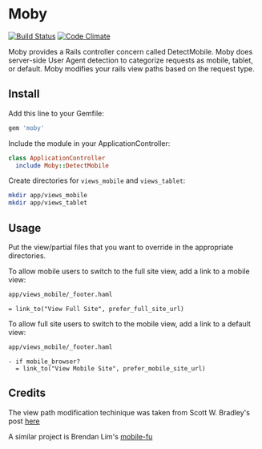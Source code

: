 # Moby

[![Build Status](https://api.travis-ci.org/neighborland/moby.png)](https://travis-ci.org/neighborland/moby)
[![Code Climate](https://codeclimate.com/github/neighborland/moby.png)](https://codeclimate.com/github/neighborland/moby)

Moby provides a Rails controller concern called DetectMobile.
Moby does server-side User Agent detection to categorize requests as mobile, tablet, or default.
Moby modifies your rails view paths based on the request type.

## Install

Add this line to your Gemfile:

```ruby
gem 'moby'
```

Include the module in your ApplicationController:

```ruby
class ApplicationController
  include Moby::DetectMobile
```

Create directories for `views_mobile` and `views_tablet`:

```sh
mkdir app/views_mobile
mkdir app/views_tablet
```

## Usage

Put the view/partial files that you want to override in the appropriate directories.

To allow mobile users to switch to the full site view, add a link to a mobile view:

```sh
app/views_mobile/_footer.haml
```
```haml
= link_to("View Full Site", prefer_full_site_url)
```

To allow full site users to switch to the mobile view, add a link to a default view:

```sh
app/views_mobile/_footer.haml
```
```haml
- if mobile_browser?
  = link_to("View Mobile Site", prefer_mobile_site_url)
```

## Credits

The view path modification techinique was taken from Scott W. Bradley's post
[here](http://scottwb.com/blog/2012/02/23/a-better-way-to-add-mobile-pages-to-a-rails-site/)

A similar project is Brendan Lim's [mobile-fu](https://github.com/brendanlim/mobile-fu)

